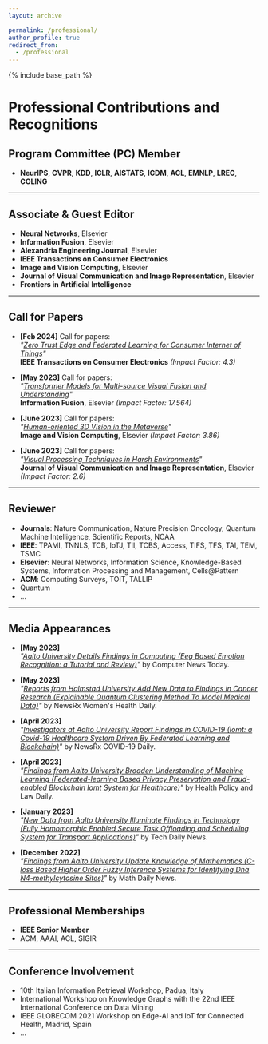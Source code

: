 ```yaml
---
layout: archive

permalink: /professional/
author_profile: true
redirect_from:
  - /professional
---
```


{% include base_path %}

# Professional Contributions and Recognitions

## Program Committee (PC) Member
- **NeurIPS**, **CVPR**, **KDD**, **ICLR**, **AISTATS**, **ICDM**, **ACL**, **EMNLP**, **LREC**, **COLING**

---

## Associate & Guest Editor
- **Neural Networks**, Elsevier  
- **Information Fusion**, Elsevier  
- **Alexandria Engineering Journal**, Elsevier  
- **IEEE Transactions on Consumer Electronics**  
- **Image and Vision Computing**, Elsevier  
- **Journal of Visual Communication and Image Representation**, Elsevier  
- **Frontiers in Artificial Intelligence**

---

## Call for Papers
- **[Feb 2024]** Call for papers:  
  *"[Zero Trust Edge and Federated Learning for Consumer Internet of Things](https://ctsoc.ieee.org/images/TCE_FILES/Approved_CFP/February_2024/TCE_SS_CFP_Zero_Trust_Edge_and_Federated_Learning_for_Consumer_Internet_of_Things.pdf)"*  
  **IEEE Transactions on Consumer Electronics** *(Impact Factor: 4.3)*

- **[May 2023]** Call for papers:  
  *"[Transformer Models for Multi-source Visual Fusion and Understanding](https://www.sciencedirect.com/journal/information-fusion/about/call-for-papers#transformer-models-for-multi-source-visual-fusion-and-understanding)"*  
  **Information Fusion**, Elsevier *(Impact Factor: 17.564)*

- **[June 2023]** Call for papers:  
  *"[Human-oriented 3D Vision in the Metaverse](https://www.sciencedirect.com/journal/image-and-vision-computing/about/call-for-papers#human-oriented-3d-vision-in-the-metaverse)"*  
  **Image and Vision Computing**, Elsevier *(Impact Factor: 3.86)*

- **[June 2023]** Call for papers:  
  *"[Visual Processing Techniques in Harsh Environments](https://www.sciencedirect.com/journal/journal-of-visual-communication-and-image-representation/about/call-for-papers#visual-processing-techniques-in-harsh-environments)"*  
  **Journal of Visual Communication and Image Representation**, Elsevier *(Impact Factor: 2.6)*

---

## Reviewer
- **Journals**: Nature Communication, Nature Precision Oncology, Quantum Machine Intelligence, Scientific Reports, NCAA  
- **IEEE**: TPAMI, TNNLS, TCB, IoTJ, TII, TCBS, Access, TIFS, TFS, TAI, TEM, TSMC  
- **Elsevier**: Neural Networks, Information Science, Knowledge-Based Systems, Information Processing and Management, Cells@Pattern  
- **ACM**: Computing Surveys, TOIT, TALLIP  
- Quantum  
- ...

---

## Media Appearances
- **[May 2023]**  
  *"[Aalto University Details Findings in Computing (Eeg Based Emotion Recognition: a Tutorial and Review)](http://ct.moreover.com/?a=50662144070&p=1gw&v=1&x=yV-5EvGDwkc-oCeNkC-VOw)"* by Computer News Today.

- **[May 2023]**  
  *"[Reports from Halmstad University Add New Data to Findings in Cancer Research (Explainable Quantum Clustering Method To Model Medical Data)](http://ct.moreover.com/?a=50846476815&p=1gw&v=1&x=EokuAL7F68AR3cCK32nyQA)"* by NewsRx Women's Health Daily.

- **[April 2023]**  
  *"[Investigators at Aalto University Report Findings in COVID-19 (Iomt: a Covid-19 Healthcare System Driven By Federated Learning and Blockchain)](http://ct.moreover.com/?a=50490848597&p=1gw&v=1&x=lZza3tspv21w15hKSP0OHQ)"* by NewsRx COVID-19 Daily.

- **[April 2023]**  
  *"[Findings from Aalto University Broaden Understanding of Machine Learning (Federated-learning Based Privacy Preservation and Fraud-enabled Blockchain Iomt System for Healthcare)](http://ct.moreover.com/?a=50500356797&p=1gw&v=1&x=uJA5AaW5MsshnfC_RyQznA)"* by Health Policy and Law Daily.

- **[January 2023]**  
  *"[New Data from Aalto University Illuminate Findings in Technology (Fully Homomorphic Enabled Secure Task Offloading and Scheduling System for Transport Applications)](http://ct.moreover.com/?a=49659972305&p=1gw&v=1&x=4O0492SPW4-zh8qRIQWo6g)"* by Tech Daily News.

- **[December 2022]**  
  *"[Findings from Aalto University Update Knowledge of Mathematics (C-loss Based Higher Order Fuzzy Inference Systems for Identifying Dna N4-methylcytosine Sites)](http://ct.moreover.com/?a=49431495362&p=1gw&v=1&x=6AXgriIoXctXc0KTUTxblQ)"* by Math Daily News.

---

## Professional Memberships
- **IEEE Senior Member**  
- ACM, AAAI, ACL, SIGIR  

---

## Conference Involvement
- 10th Italian Information Retrieval Workshop, Padua, Italy  
- International Workshop on Knowledge Graphs with the 22nd IEEE International Conference on Data Mining  
- IEEE GLOBECOM 2021 Workshop on Edge-AI and IoT for Connected Health, Madrid, Spain  
- ...


